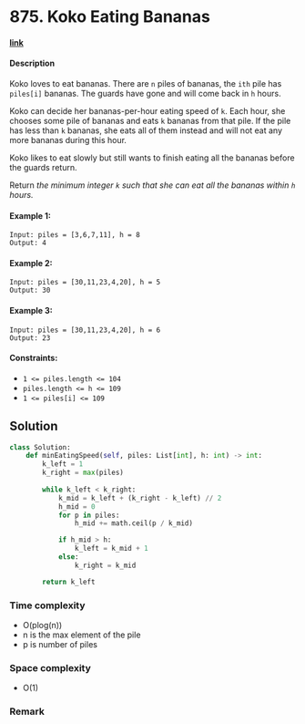 # 875. Koko Eating Bananas

#### [link](https://leetcode.com/problems/koko-eating-bananas/)

#### Description
Koko loves to eat bananas. There are `n` piles of bananas, the `ith` pile has `piles[i]` bananas. The guards have gone and will come back in `h` hours.

Koko can decide her bananas-per-hour eating speed of `k`. Each hour, she chooses some pile of bananas and eats `k` bananas from that pile. If the pile has less than `k` bananas, she eats all of them instead and will not eat any more bananas during this hour.

Koko likes to eat slowly but still wants to finish eating all the bananas before the guards return.

Return *the minimum integer `k` such that she can eat all the bananas within `h` hours.*

#### Example 1:
```
Input: piles = [3,6,7,11], h = 8
Output: 4
```
#### Example 2:
```
Input: piles = [30,11,23,4,20], h = 5
Output: 30
```
#### Example 3:
```
Input: piles = [30,11,23,4,20], h = 6
Output: 23
```

#### Constraints:
* `1 <= piles.length <= 104`
* `piles.length <= h <= 109`
* `1 <= piles[i] <= 109`

## Solution
```python
class Solution:
    def minEatingSpeed(self, piles: List[int], h: int) -> int:
        k_left = 1
        k_right = max(piles)
        
        while k_left < k_right:
            k_mid = k_left + (k_right - k_left) // 2
            h_mid = 0
            for p in piles:
                h_mid += math.ceil(p / k_mid)

            if h_mid > h:
                k_left = k_mid + 1
            else:
                k_right = k_mid

        return k_left
```
### Time complexity
* O(plog(n))
* n is the max element of the pile
* p is number of piles
### Space complexity
* O(1)
### Remark